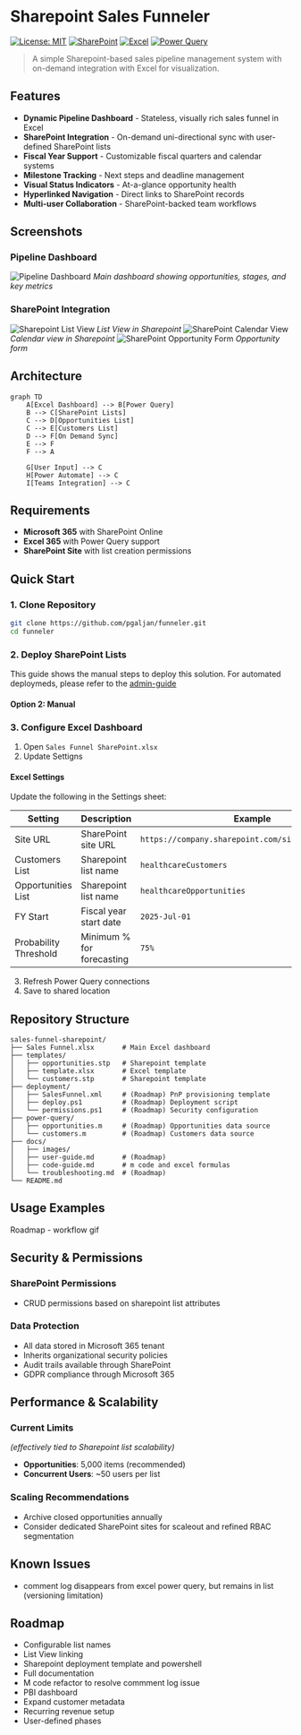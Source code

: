 # Sharepoint Sales Funneler

[![License: MIT](https://img.shields.io/badge/License-MIT-yellow.svg)](https://opensource.org/licenses/MIT)
[![SharePoint](https://img.shields.io/badge/SharePoint-Online-blue.svg)](https://www.microsoft.com/sharepoint)
[![Excel](https://img.shields.io/badge/Excel-365-green.svg)](https://www.microsoft.com/excel)
[![Power Query](https://img.shields.io/badge/Power%20Query-Enabled-orange.svg)](https://powerquery.microsoft.com/)

> A simple Sharepoint-based sales pipeline management system with on-demand integration with Excel for visualization.

## Features

- **Dynamic Pipeline Dashboard** - Stateless, visually rich sales funnel in Excel
- **SharePoint Integration** - On-demand uni-directional sync with user-defined SharePoint lists
- **Fiscal Year Support** - Customizable fiscal quarters and calendar systems
- **Milestone Tracking** - Next steps and deadline management
- **Visual Status Indicators** - At-a-glance opportunity health
- **Hyperlinked Navigation** - Direct links to SharePoint records
- **Multi-user Collaboration** - SharePoint-backed team workflows

## Screenshots

### Pipeline Dashboard
![Pipeline Dashboard](docs/images/dashboard.png)
*Main dashboard showing opportunities, stages, and key metrics*

### SharePoint Integration
![Sharepoint List View](docs/images/opportunityList.png)
*List View in Sharepoint*
![SharePoint Calendar View](docs/images/calendarview.png)
*Calendar view in Sharepoint*
![SharePoint Opportunity Form](docs/images/opportunityform.png)
*Opportunity form*


## Architecture

```mermaid
graph TD
    A[Excel Dashboard] --> B[Power Query]
    B --> C[SharePoint Lists]
    C --> D[Opportunities List]
    C --> E[Customers List]
    D --> F[On Demand Sync]
    E --> F
    F --> A
    
    G[User Input] --> C
    H[Power Automate] --> C
    I[Teams Integration] --> C
```

## Requirements

- **Microsoft 365** with SharePoint Online
- **Excel 365** with Power Query support
- **SharePoint Site** with list creation permissions

## Quick Start

### 1. Clone Repository
```bash
git clone https://github.com/pgaljan/funneler.git
cd funneler
```

### 2. Deploy SharePoint Lists

This guide shows the manual steps to deploy this solution.  For automated deploymeds, please refer to the [admin-guide]()

#### Option 2: Manual




### 3. Configure Excel Dashboard
1. Open `Sales Funnel SharePoint.xlsx`
2. Update Settigns
#### Excel Settings
Update the following in the Settings sheet:

| Setting | Description | Example |
|---------|-------------|---------|
| Site URL | SharePoint site URL | `https://company.sharepoint.com/sites/SalesFunnel/` |
| Customers List | Sharepoint list name | `healthcareCustomers`|
| Opportunities List | Sharepoint list name | `healthcareOpportunities`|
| FY Start | Fiscal year start date | `2025-Jul-01` |
| Probability Threshold | Minimum % for forecasting | `75%` |

3. Refresh Power Query connections
4. Save to shared location

## Repository Structure

```
sales-funnel-sharepoint/
├── Sales Funnel.xlsx       # Main Excel dashboard
├── templates/
│   ├── opportunities.stp   # Sharepoint template
│   ├── template.xlsx       # Excel template
│   └── customers.stp       # Sharepoint template
├── deployment/
│   ├── SalesFunnel.xml     # (Roadmap) PnP provisioning template
│   ├── deploy.ps1          # (Roadmap) Deployment script
│   └── permissions.ps1     # (Roadmap) Security configuration
├── power-query/
│   ├── opportunities.m     # (Roadmap) Opportunities data source
│   └── customers.m         # (Roadmap) Customers data source
├── docs/
│   ├── images/
│   ├── user-guide.md       # (Roadmap)
│   ├── code-guide.md       # m code and excel formulas
│   └── troubleshooting.md  # (Roadmap)
└── README.md
```

## Usage Examples
Roadmap - workflow gif

## Security & Permissions

### SharePoint Permissions
- CRUD permissions based on sharepoint list attributes

### Data Protection
- All data stored in Microsoft 365 tenant
- Inherits organizational security policies
- Audit trails available through SharePoint
- GDPR compliance through Microsoft 365

## Performance & Scalability

### Current Limits 
*(effectively tied to Sharepoint list scalability)*
- **Opportunities**: 5,000 items (recommended)
- **Concurrent Users**: ~50 users per list

### Scaling Recommendations
- Archive closed opportunities annually
- Consider dedicated SharePoint sites for scaleout and refined RBAC segmentation

## Known Issues
- comment log disappears from excel power query, but remains in list (versioning limitation)

## Roadmap
- Configurable list names
- List View linking
- Sharepoint deployment template and powershell
- Full documentation
- M code refactor to resolve commment log issue
- PBI dashboard
- Expand customer metadata
- Recurring revenue setup
- User-defined phases